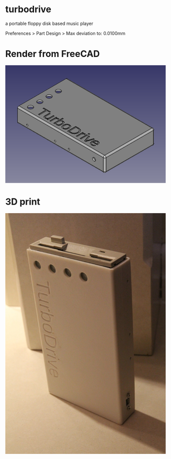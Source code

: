 # turbodrive

a portable floppy disk based music player

Preferences > Part Design > Max deviation to: 0.0100mm

# Render from FreeCAD

![CAD](/images/cad.png)

# 3D print

![3D print](/images/print.jpg)

